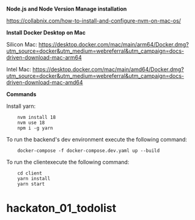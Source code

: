 **Node.js and Node Version Manage installation**

https://collabnix.com/how-to-install-and-configure-nvm-on-mac-os/

**Install Docker Desktop on Mac**

Silicon Mac: https://desktop.docker.com/mac/main/arm64/Docker.dmg?utm_source=docker&utm_medium=webreferral&utm_campaign=docs-driven-download-mac-arm64

Intel Mac: https://desktop.docker.com/mac/main/amd64/Docker.dmg?utm_source=docker&utm_medium=webreferral&utm_campaign=docs-driven-download-mac-amd64

**Commands**

Install yarn:
    
```
    nvm install 18
    nvm use 18
    npm i -g yarn
```

To run the backend's dev environment execute the following command:

```
    docker-compose -f docker-compose.dev.yaml up --build
```

To run the clientexecute the following command:

```
    cd client
    yarn install
    yarn start
```
# hackaton_01_todolist
